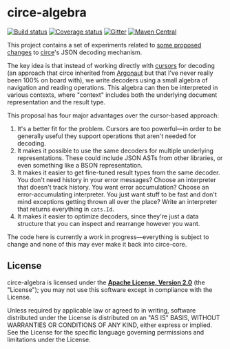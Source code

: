 # circe-algebra

[![Build status](https://img.shields.io/travis/travisbrown/circe-algebra/master.svg)](https://travis-ci.org/travisbrown/circe-algebra)
[![Coverage status](https://img.shields.io/codecov/c/github/travisbrown/circe-algebra/master.svg)](https://codecov.io/github/travisbrown/circe-algebra)
[![Gitter](https://img.shields.io/badge/gitter-join%20chat-green.svg)](https://gitter.im/circe/circe)
[![Maven Central](https://img.shields.io/maven-central/v/io.circe/circe-algebra_2.11.svg)](https://maven-badges.herokuapp.com/maven-central/io.circe/circe-algebra_2.11)

This project contains a set of experiments related to [some proposed changes][circe-228] to [circe][circe]'s JSON
decoding mechanism.

The key idea is that instead of working directly with [cursors][hcursor] for decoding (an approach that circe inherited
from [Argonaut][argonaut] but that I've never really been 100% on board with), we write decoders using a small algebra
of navigation and reading operations. This algebra can then be interpreted in various contexts, where "context"
includes both the underlying document representation and the result type.

This proposal has four major advantages over the cursor-based approach:

1. It's a better fit for the problem. Cursors are too powerful—in order to be generally useful they support operations
   that aren't needed for decoding.
2. It makes it possible to use the same decoders for multiple underlying representations. These could include JSON ASTs
   from other libraries, or even something like a BSON representation.
3. It makes it easier to get fine-tuned result types from the same decoder. You don't need history in your error
   messages? Choose an interpreter that doesn't track history. You want error accumulation? Choose an error-accumulating
   interpreter. You just want stuff to be fast and don't mind exceptions getting thrown all over the place? Write an
   interpreter that returns everything in `cats.Id`.
4. It makes it easier to optimize decoders, since they're just a data structure that you can inspect and rearrange
   however you want.

The code here is currently a work in progress—everything is subject to change and none of this may ever make it back
into circe-core.

## License

circe-algebra is licensed under the **[Apache License, Version 2.0][apache]** (the
"License"); you may not use this software except in compliance with the License.

Unless required by applicable law or agreed to in writing, software
distributed under the License is distributed on an "AS IS" BASIS,
WITHOUT WARRANTIES OR CONDITIONS OF ANY KIND, either express or implied.
See the License for the specific language governing permissions and
limitations under the License.

[apache]: http://www.apache.org/licenses/LICENSE-2.0
[argonaut]: http://argonaut.io/
[circe]: http://circe.io/
[circe-228]: https://github.com/circe/circe/issues/228
[hcursor]: https://circe.github.io/circe/api/io/circe/HCursor.html
